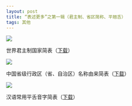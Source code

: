 ```yaml
---
layout: post
title: “表述更多”之第一辑（君主制、省区简称、平翘舌）
tags: 其他
---
```


![](http://ohfv138uq.bkt.clouddn.com/biaoshu4-1.jpg-700)

世界君主制国家简表（[下载](http://ohfv73q5z.bkt.clouddn.com/junzhuzhi.doc)）

![](http://ohfv138uq.bkt.clouddn.com/biaoshu4-2.jpg-700)

中国省级行政区（省、自治区）名称由来简表（[下载](http://ohfv73q5z.bkt.clouddn.com/xingzhengqu.doc)）

![](http://ohfv138uq.bkt.clouddn.com/biaoshu4-3.jpg-700)

汉语常用平舌音字简表（[下载](http://ohfv73q5z.bkt.clouddn.com/pingsheyin.doc)）

